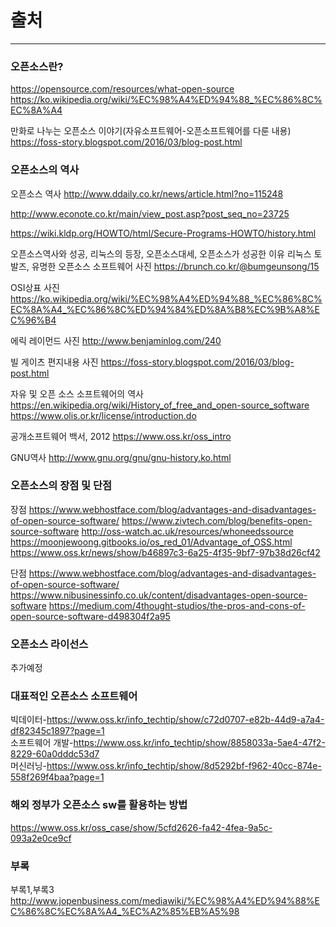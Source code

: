 # 출처

---

### 오픈소스란?

https://opensource.com/resources/what-open-source
https://ko.wikipedia.org/wiki/%EC%98%A4%ED%94%88_%EC%86%8C%EC%8A%A4

만화로 나누는 오픈소스 이야기(자유소프트웨어-오픈소프트웨어를 다룬 내용)
https://foss-story.blogspot.com/2016/03/blog-post.html

### 오픈소스의 역사

오픈소스 역사
http://www.ddaily.co.kr/news/article.html?no=115248

http://www.econote.co.kr/main/view_post.asp?post_seq_no=23725

https://wiki.kldp.org/HOWTO/html/Secure-Programs-HOWTO/history.html

오픈소스역사와 성공, 리눅스의 등장, 오픈소스대세, 오픈소스가 성공한 이유 
리눅스 토발즈, 유명한 오픈소스 소프트웨어 사진
https://brunch.co.kr/@bumgeunsong/15 

OSI상표 사진
https://ko.wikipedia.org/wiki/%EC%98%A4%ED%94%88_%EC%86%8C%EC%8A%A4_%EC%86%8C%ED%94%84%ED%8A%B8%EC%9B%A8%EC%96%B4

에릭 레이먼드 사진
http://www.benjaminlog.com/240

빌 게이츠 편지내용 사진
https://foss-story.blogspot.com/2016/03/blog-post.html

자유 및 오픈 소스 소프트웨어의 역사
https://en.wikipedia.org/wiki/History_of_free_and_open-source_software
https://www.olis.or.kr/license/introduction.do

공개소프트웨어 백서, 2012
https://www.oss.kr/oss_intro

GNU역사
http://www.gnu.org/gnu/gnu-history.ko.html

### 오픈소스의 장점 및 단점
장점
https://www.webhostface.com/blog/advantages-and-disadvantages-of-open-source-software/
https://www.zivtech.com/blog/benefits-open-source-software
http://oss-watch.ac.uk/resources/whoneedssource
https://moonjewoong.gitbooks.io/os_red_01/Advantage_of_OSS.html
https://www.oss.kr/news/show/b46897c3-6a25-4f35-9bf7-97b38d26cf42

단점
https://www.webhostface.com/blog/advantages-and-disadvantages-of-open-source-software/
https://www.nibusinessinfo.co.uk/content/disadvantages-open-source-software
https://medium.com/4thought-studios/the-pros-and-cons-of-open-source-software-d498304f2a95

### 오픈소스 라이선스

추가예정

### 대표적인 오픈소스 소프트웨어

빅데이터-https://www.oss.kr/info_techtip/show/c72d0707-e82b-44d9-a7a4-df82345c1897?page=1  
소프트웨어 개발-https://www.oss.kr/info_techtip/show/8858033a-5ae4-47f2-8229-60a0dddc53d7  
머신러닝-https://www.oss.kr/info_techtip/show/8d5292bf-f962-40cc-874e-558f269f4baa?page=1  

### 해외 정부가 오픈소스 sw를 활용하는 방법

https://www.oss.kr/oss_case/show/5cfd2626-fa42-4fea-9a5c-093a2e0ce9cf

### 부록
부록1,부록3
http://www.jopenbusiness.com/mediawiki/%EC%98%A4%ED%94%88%EC%86%8C%EC%8A%A4_%EC%A2%85%EB%A5%98

